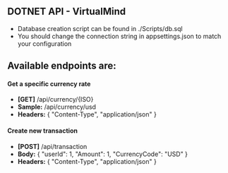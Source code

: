 ## DOTNET API - VirtualMind

* Database creation script can be found in ./Scripts/db.sql
* You should change the connection string in appsettings.json to match your configuration

## Available endpoints are:

#### Get a specific currency rate
* **[GET]** /api/currency/{ISO} 
* **Sample:** /api/currency/usd
* **Headers:** { "Content-Type", "application/json" }

#### Create new transaction
* **[POST]** /api/transaction 
* **Body:** { "userId": 1, "Amount": 1, "CurrencyCode": "USD" }
* **Headers:** { "Content-Type", "application/json" }
